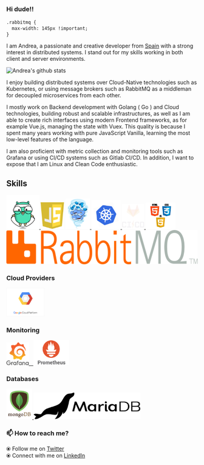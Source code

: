### Hi dude!!

```{css, echo=FALSE}
.rabbitmq {
  max-width: 145px !important;
}
```

<!--
**zucchinidev/zucchinidev** is a ✨special ✨ repository that you can use to add a README.md to your GitHub profile. Make sure it’s public and initialize it with a README to get started.
-->

I am Andrea, a passionate and creative developer from [Spain](https://en.wikipedia.org/wiki/Spain)&nbsp;with a strong interest in distributed systems. I stand out for my skills working in both client and server environments. 

![Andrea's github stats](https://github-readme-stats.vercel.app/api?username=zucchinidev&hide=issues&show_icons=true&theme=onedark)

I enjoy building distributed systems over Cloud-Native technologies such as Kubernetes, or using message brokers such as RabbitMQ as a middleman for decoupled microservices from each other.

I mostly work on Backend development with Golang ( Go ) and Cloud technologies, building robust and scalable infrastructures, as well as I am able to create rich interfaces using modern Frontend frameworks, as for example Vue.js, managing the state with Vuex. This quality is because I spent many years working with pure JavaScript Vanilla, learning the most low-level features of the language.
 
I am also proficient with metric collection and monitoring tools such as Grafana or using CI/CD systems such as Gitlab CI/CD. In addition, I want to expose that I am Linux and Clean Code enthusiastic.

## Skills

<p float="left">
  <a href="https://golang.org/" target="_blank" >
    <img src="https://raw.githubusercontent.com/zucchinidev/zucchinidev/master/images/golang.gif"  height="90" />
  </a>
  <img src="https://raw.githubusercontent.com/zucchinidev/zucchinidev/master/images/js.png"  height="70" />
  <a href="https://www.docker.com/" target="_blank" >
    <img src="https://raw.githubusercontent.com/zucchinidev/zucchinidev/master/images/docker.gif"  height="80" /> 
  </a>
  <a href="https://kubernetes.io/" target="_blank" >
    <img src="https://raw.githubusercontent.com/zucchinidev/zucchinidev/master/images/k8s.gif"  height="75" />
  </a>
  <a href="https://docs.gitlab.com/ee/ci/" target="_blank" >
    <img src="https://raw.githubusercontent.com/zucchinidev/zucchinidev/master/images/gitlab-cicd.gif"  height="65" />
  </a>
  <a href="https://www.w3.org/wiki/The_web_standards_model_-_HTML_CSS_and_JavaScript" target="_blank" >
    <img src="https://raw.githubusercontent.com/zucchinidev/zucchinidev/master/images/html_css_js.png" height="70" />
  </a>
  <a href="https://www.rabbitmq.com/" target="_blank" >
    <img class="rabbitmq" src="https://raw.githubusercontent.com/zucchinidev/zucchinidev/master/images/logo_rabbitmq.svg"  height="90"/>
  </a>
 </p>
  
### Cloud Providers
  
 <p float="left"> 
  <a href="https://cloud.google.com/" target="_blank" >
    <img src="https://raw.githubusercontent.com/zucchinidev/zucchinidev/master/images/google_cloud.gif"  height="75" />
  </a>
 </p>
  
### Monitoring

 <p float="left">
  <a href="https://grafana.com/" target="_blank" >
    <img src="https://raw.githubusercontent.com/zucchinidev/zucchinidev/master/images/grafana.gif" height="60" />&nbsp;&nbsp;
  </a>
  <a href="https://prometheus.io/" target="_blank" >
    <img src="https://raw.githubusercontent.com/zucchinidev/zucchinidev/master/images/prometheus.gif" height="65" />
  </a>
</p>

### Databases
  
 <p float="left">
  <a href="https://www.mongodb.com/" target="_blank" >
    <img src="https://raw.githubusercontent.com/zucchinidev/zucchinidev/master/images/mongo.gif" height="80" />
  </a>
  <a href="https://mariadb.com/" target="_blank" >
    <img src="https://raw.githubusercontent.com/zucchinidev/zucchinidev/master/images/mariadb_logo_black_transparent.png" height="70" />
  </a>
</p>

### 📫 How to reach me? 

  ⦿ Follow me on [Twitter](https://twitter.com/zucchinidev) <br>
  ⦿ Connect with me on [LinkedIn](https://www.linkedin.com/in/zucchinidev/) <br>